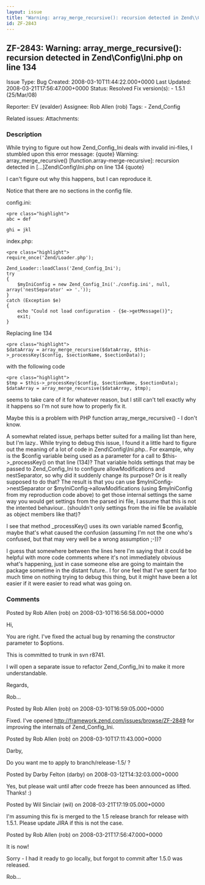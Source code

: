 ```yaml
---
layout: issue
title: "Warning: array_merge_recursive(): recursion detected in Zend\\Config\\Ini.php on line 134"
id: ZF-2843
---
```


ZF-2843: Warning: array\_merge\_recursive(): recursion detected in Zend\\Config\\Ini.php on line 134
----------------------------------------------------------------------------------------------------

 Issue Type: Bug Created: 2008-03-10T11:44:22.000+0000 Last Updated: 2008-03-21T17:56:47.000+0000 Status: Resolved Fix version(s): - 1.5.1 (25/Mar/08)

 Reporter:  EV (evalder)  Assignee:  Rob Allen (rob)  Tags: - Zend\_Config

 Related issues:
 Attachments:
### Description

While trying to figure out how Zend\_Config\_Ini deals with invalid ini-files, I stumbled upon this error message: {quote} Warning: array\_merge\_recursive() [function.array-merge-recursive]: recursion detected in [...]Zend\\Config\\Ini.php on line 134 {quote}

I can't figure out why this happens, but I can reproduce it.

Notice that there are no sections in the config file.

config.ini:


    <pre class="highlight">
    abc = def

    ghi = jkl


index.php:


    <pre class="highlight">
    require_once('Zend/Loader.php');

    Zend_Loader::loadClass('Zend_Config_Ini');
    try
    {
        $myIniConfig = new Zend_Config_Ini('./config.ini', null, array('nestSeparator' => '.'));
    }
    catch (Exception $e)
    {
        echo "Could not load configuration - {$e->getMessage()}";
        exit;
    }


Replacing line 134


    <pre class="highlight">
    $dataArray = array_merge_recursive($dataArray, $this->_processKey($config, $sectionName, $sectionData));


with the following code


    <pre class="highlight">
    $tmp = $this->_processKey($config, $sectionName, $sectionData);
    $dataArray = array_merge_recursive($dataArray, $tmp);


seems to take care of it for whatever reason, but I still can't tell exactly why it happens so I'm not sure how to properly fix it.

Maybe this is a problem with PHP function array\_merge\_recursive() - I don't know.

A somewhat related issue, perhaps better suited for a mailing list than here, but I'm lazy.. While trying to debug this issue, I found it a little hard to figure out the meaning of a lot of code in Zend\\Config\\Ini.php.. For example, why is the $config variable being used as a parameter for a call to $this->\_processKey() on that line (134)? That variable holds settings that may be passed to Zend\_Config\_Ini to configure allowModifications and nestSeparator, so why did it suddenly change its purpose? Or is it really supposed to do that? The result is that you can use $myIniConfig->nestSeparator or $myIniConfig->allowModifications (using $myIniConfig from my reproduction code above) to get those internal settings the same way you would get settings from the parsed ini file, I assume that this is not the intented behaviour.. (shouldn't only settings from the ini file be available as object members like that)?

I see that method \_processKey() uses its own variable named $config, maybe that's what caused the confusion (assuming I'm not the one who's confused, but that may very well be a wrong assumption ;-))?

I guess that somewhere between the lines here I'm saying that it could be helpful with more code comments where it's not immediately obvious what's happening, just in case someone else are going to maintain the package sometime in the distant future.. I for one feel that I've spent far too much time on nothing trying to debug this thing, but it might have been a lot easier if it were easier to read what was going on.





### Comments

Posted by Rob Allen (rob) on 2008-03-10T16:56:58.000+0000

Hi,

You are right. I've fixed the actual bug by renaming the constructor parameter to $options.

This is committed to trunk in svn r8741.

I will open a separate issue to refactor Zend\_Config\_Ini to make it more understandable.

Regards,

Rob...





Posted by Rob Allen (rob) on 2008-03-10T16:59:05.000+0000

Fixed. I've opened <http://framework.zend.com/issues/browse/ZF-2849> for improving the internals of Zend\_Config\_Ini.





Posted by Rob Allen (rob) on 2008-03-10T17:11:43.000+0000

Darby,

Do you want me to apply to branch/release-1.5/ ?





Posted by Darby Felton (darby) on 2008-03-12T14:32:03.000+0000

Yes, but please wait until after code freeze has been announced as lifted. Thanks! :)





Posted by Wil Sinclair (wil) on 2008-03-21T17:19:05.000+0000

I'm assuming this fix is merged to the 1.5 release branch for release with 1.5.1. Please update JIRA if this is not the case.





Posted by Rob Allen (rob) on 2008-03-21T17:56:47.000+0000

It is now!

Sorry - I had it ready to go locally, but forgot to commit after 1.5.0 was released.

Rob...
